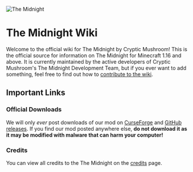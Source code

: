 ![The Midnight](https://raw.githubusercontent.com/Cryptic-Mushroom/The-Midnight/1.15.2/curseforge/front-page-poster.jpg)

# The Midnight Wiki  
Welcome to the official wiki for The Midnight by Cryptic Mushroom! This is the official source for information on The Midnight for Minecraft 1.16 and above. It is currently maintained by the active developers of Cryptic Mushroom's The Midnight Development Team, but if you ever want to add something, feel free to find out how to [contribute to the wiki](about/contribution.md).

## Important Links  
### Official Downloads  
We will only *ever* post downloads of our mod on [CurseForge](https://www.curseforge.com/minecraft/mc-mods/the-midnight) and [GitHub releases](https://github.com/Cryptic-Mushroom/The-Midnight/releases). If you find our mod posted anywhere else, **do not download it as it may be modified with malware that can harm your computer!**  
### Credits  
You can view all credits to the The Midnight on the [credits](about/credits.md) page.  